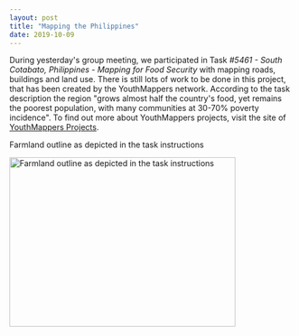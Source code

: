 ```yaml
---
layout: post
title: "Mapping the Philippines"
date: 2019-10-09
---
```


During yesterday's group meeting, we participated in Task *#5461 - South Cotabato, Philippines - Mapping for Food Security* with mapping roads, buildings and land use. 
There is still lots of work to be done in this project, that has been created by the YouthMappers network. According to the task description the region "grows almost half the country's food, yet remains the poorest population, with many communities at 30-70% poverty incidence". To find out more about YouthMappers projects, visit the site of [YouthMappers Projects](https://www.youthmappers.org/projects).


Farmland outline as depicted in the task instructions

<img src="https://i.postimg.cc/SNQVXvKX/farmland-outlined.png"
     alt="Farmland outline as depicted in the task instructions" width="400" height="300"/>
